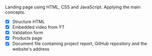 Landing page using HTML, CSS and JavaScript. Applying the main concepts.

- [x] Structure HTML
- [x] Embedded video from YT
- [x] Validation form
- [x] Products page
- [x] Document file containing project report, GitHub repository and the website's address